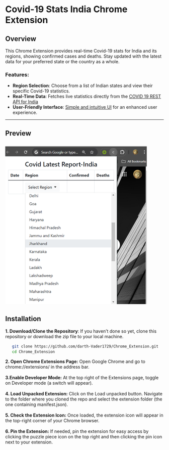 # Covid-19 Stats India Chrome Extension

## Overview
This Chrome Extension provides real-time Covid-19 stats for India and its regions, showing confirmed cases and deaths. Stay updated with the latest data for your preferred state or the country as a whole.


### Features:
- **Region Selection**: Choose from a list of Indian states and view their specific Covid-19 statistics.
- **Real-Time Data**: Fetches live statistics directly from the [COVID 19 REST API for India](https://api.rootnet.in/)
- **User-Friendly Interface**: [Simple and intuitive UI](https://getbootstrap.com/docs/5.1/getting-started/download/) for an enhanced user experience.
---
## Preview
![Extension Screenshot](https://raw.githubusercontent.com/darth-Vader1729/Chrome_Extension/refs/heads/main/assests/Screenshot.png)
---

## Installation

**1. Download/Clone the Repository**: If you haven’t done so yet, clone this repository or download the zip file to your local machine.
   ```bash
      git clone https://github.com/darth-Vader1729/Chrome_Extension.git
      cd Chrome_Extension
   ```
**2. Open Chrome Extensions Page:** Open Google Chrome and go to chrome://extensions/ in the address bar. <br> <br>
**3.Enable Developer Mode:** At the top right of the Extensions page, toggle on Developer mode (a switch will appear). <br> <br>
**4. Load Unpacked Extension:** Click on the Load unpacked button. Navigate to the folder where you cloned the repo and select the extension folder (the one containing manifest.json). <br> <br>
**5. Check the Extension Icon:** Once loaded, the extension icon will appear in the top-right corner of your Chrome browser. <br> <br>
**6. Pin the Extension:** If needed, pin the extension for easy access by clicking the puzzle piece icon on the top right and then clicking the pin icon next to your extension.

